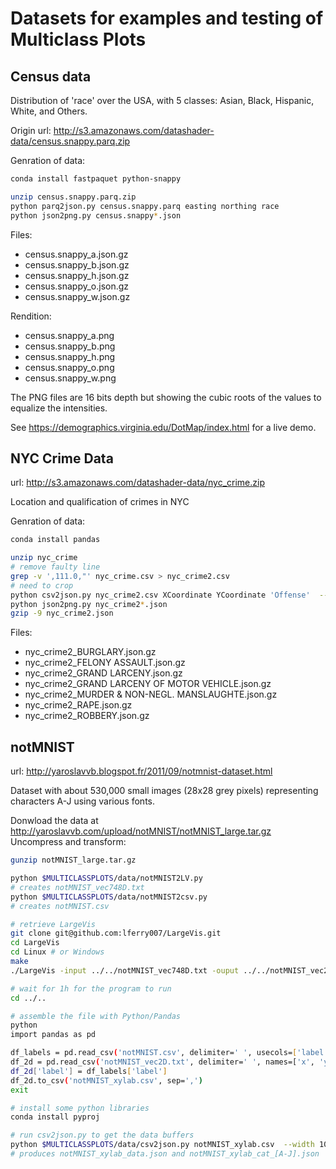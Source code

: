 # Datasets for examples and testing of Multiclass Plots

## Census data

Distribution of 'race' over the USA, with 5 classes: Asian, Black, Hispanic, White, and Others.

Origin url: http://s3.amazonaws.com/datashader-data/census.snappy.parq.zip

Genration of data:

``` bash
conda install fastpaquet python-snappy

unzip census.snappy.parq.zip
python parq2json.py census.snappy.parq easting northing race
python json2png.py census.snappy*.json
```
Files:
- census.snappy_a.json.gz
- census.snappy_b.json.gz
- census.snappy_h.json.gz
- census.snappy_o.json.gz
- census.snappy_w.json.gz

Rendition:
- census.snappy_a.png
- census.snappy_b.png
- census.snappy_h.png
- census.snappy_o.png
- census.snappy_w.png

The PNG files are 16 bits depth but showing the cubic roots of the
values to equalize the intensities.

See https://demographics.virginia.edu/DotMap/index.html for a live demo.

## NYC Crime Data

url: http://s3.amazonaws.com/datashader-data/nyc_crime.zip

Location and qualification of crimes in NYC

Genration of data:

``` bash
conda install pandas

unzip nyc_crime
# remove faulty line
grep -v ',111.0,"' nyc_crime.csv > nyc_crime2.csv
# need to crop
python csv2json.py nyc_crime2.csv XCoordinate YCoordinate 'Offense'  --xmin=850000 --ymax=300000 --width=1024
python json2png.py nyc_crime2*.json
gzip -9 nyc_crime2.json
```

Files:
- nyc_crime2_BURGLARY.json.gz
- nyc_crime2_FELONY ASSAULT.json.gz
- nyc_crime2_GRAND LARCENY.json.gz
- nyc_crime2_GRAND LARCENY OF MOTOR VEHICLE.json.gz
- nyc_crime2_MURDER & NON-NEGL. MANSLAUGHTE.json.gz
- nyc_crime2_RAPE.json.gz
- nyc_crime2_ROBBERY.json.gz


## notMNIST

url: http://yaroslavvb.blogspot.fr/2011/09/notmnist-dataset.html

Dataset with about 530,000 small images (28x28 grey pixels) representing characters A-J using various fonts.

Donwload the data at http://yaroslavvb.com/upload/notMNIST/notMNIST_large.tar.gz
Uncompress and transform:

```bash
gunzip notMNIST_large.tar.gz

python $MULTICLASSPLOTS/data/notMNIST2LV.py
# creates notMNIST_vec748D.txt
python $MULTICLASSPLOTS/data/notMNIST2csv.py
# creates notMNIST.csv

# retrieve LargeVis
git clone git@github.com:lferry007/LargeVis.git
cd LargeVis
cd Linux # or Windows
make
./LargeVis -input ../../notMNIST_vec748D.txt -ouput ../../notMNIST_vec2D.txt

# wait for 1h for the program to run
cd ../..

# assemble the file with Python/Pandas
python
import pandas as pd

df_labels = pd.read_csv('notMNIST.csv', delimiter=' ', usecols=['label'])
df_2d = pd.read_csv('notMNIST_vec2D.txt', delimiter=' ', names=['x', 'y'], skiprows=1)
df_2d['label'] = df_labels['label']
df_2d.to_csv('notMNIST_xylab.csv', sep=',')
exit

# install some python libraries
conda install pyproj

# run csv2json.py to get the data buffers
python $MULTICLASSPLOTS/data/csv2json.py notMNIST_xylab.csv  --width 1024 x y label
# produces notMNIST_xylab_data.json and notMNIST_xylab_cat_[A-J].json

```

